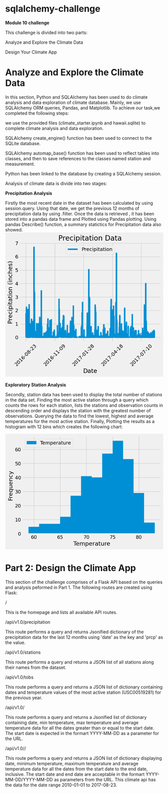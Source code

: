 # sqlalchemy-challenge
**Module 10 challenge**

This challenge is divided into two parts:
 
Analyze and Explore the Climate Data

Design Your Climate App


# Analyze and Explore the Climate Data

In this section, Python and SQLAlchemy has been used to do  climate analysis and data exploration of climate database. Mainly, we use SQLAlchemy ORM queries, Pandas, and Matplotlib. To achieve our task,we completed the following steps:

we use the provided files (climate_starter.ipynb and hawaii.sqlite) to complete climate analysis and data exploration.

SQLAlchemy create_engine() function has been used to connect to the SQLite database.

SQLAlchemy automap_base() function has been used to reflect  tables into classes, and then to save references to the classes named station and measurement.

Python has been linked to the database by creating a SQLAlchemy session.

Analysis of climate data is divide into two stages:

**Precipitation Analysis**

Firstly the most recent date in the dataset has been calculated by using session.query. Using that date, we get the previous 12 months of precipitation data by using .filter.
Once the data is retrieved , it has been stored into a pandas data frame and Plotted using Pandas plotting.
Using pandas Describe() function, a summary statictics for Precipitation data also showed.
![Alt text](image.png)

**Exploratory Station Analysis**

 Secondly, station data has been used to display the total number of stations in the data set.
Finding the most active station through a query which counts the rows for each station, lists the stations and observation counts in descending order and displays the station with the greatest number of observations.
Querying the data to find the lowest, highest and average temperatures for the most active station.
Finally, Plotting the results as a histogram with 12 bins which creates the following chart:

![Alt text](image-2.png)

# Part 2: Design the Climate App

This section of the challenge comprises of  a Flask API based on the queries and analysis peformed in Part 1. The following routes are created using Flask:

/

This is the homepage and lists all available API routes.

/api/v1.0/precipitation

This route performs a query and returns Jsonified dictionary of the precipitation data for the last 12 months using 'date' as the key and 'prcp' as the value.

/api/v1.0/stations

This route performs a query and returns a JSON list of all stations along their names from the dataset.

/api/v1.0/tobs

This route performs a query and returns a JSON list of dictionary containing dates and temperature values of the most active station (USC00519281) for the previous year.

/api/v1.0/<start>

This route performs a query and returns a Jsonified list of dictionary containing date, min temperature, max temperature and average temperature data for all the dates greater than or equal to the start date. The start date is expected in the formart YYYY-MM-DD as a parameter for the URL.

/api/v1.0/<start>/<end>

This route performs a query and returns a JSON list of dictionary displaying date, minimum temperature, maximum temperature and average temperature data for all the dates from the start date to the end date, inclusive. The start date and end date are acceptable in the formart YYYY-MM-DD/YYYY-MM-DD as parameters from the URL.
This climate api has the data for the date range 2010-01-01 to 2017-08-23.
